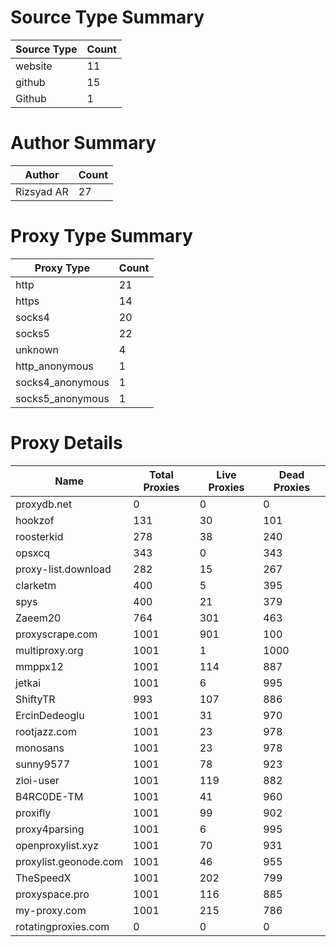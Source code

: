 # Source Type Summary

| Source Type | Count |
|-------------|-------|
| website | 11 |
| github | 15 |
| Github | 1 |


# Author Summary

| Author | Count |
|--------|-------|
| Rizsyad AR | 27 |


# Proxy Type Summary

| Proxy Type | Count |
|------------|-------|
| http | 21 |
| https | 14 |
| socks4 | 20 |
| socks5 | 22 |
| unknown | 4 |
| http_anonymous | 1 |
| socks4_anonymous | 1 |
| socks5_anonymous | 1 |


# Proxy Details

| Name | Total Proxies | Live Proxies | Dead Proxies |
|------|---------------|--------------|---------------|
| proxydb.net | 0 | 0 | 0 |
| hookzof | 131 | 30 | 101 |
| roosterkid | 278 | 38 | 240 |
| opsxcq | 343 | 0 | 343 |
| proxy-list.download | 282 | 15 | 267 |
| clarketm | 400 | 5 | 395 |
| spys | 400 | 21 | 379 |
| Zaeem20 | 764 | 301 | 463 |
| proxyscrape.com | 1001 | 901 | 100 |
| multiproxy.org | 1001 | 1 | 1000 |
| mmppx12 | 1001 | 114 | 887 |
| jetkai | 1001 | 6 | 995 |
| ShiftyTR | 993 | 107 | 886 |
| ErcinDedeoglu | 1001 | 31 | 970 |
| rootjazz.com | 1001 | 23 | 978 |
| monosans | 1001 | 23 | 978 |
| sunny9577 | 1001 | 78 | 923 |
| zloi-user | 1001 | 119 | 882 |
| B4RC0DE-TM | 1001 | 41 | 960 |
| proxifly | 1001 | 99 | 902 |
| proxy4parsing | 1001 | 6 | 995 |
| openproxylist.xyz | 1001 | 70 | 931 |
| proxylist.geonode.com | 1001 | 46 | 955 |
| TheSpeedX | 1001 | 202 | 799 |
| proxyspace.pro | 1001 | 116 | 885 |
| my-proxy.com | 1001 | 215 | 786 |
| rotatingproxies.com | 0 | 0 | 0 |
